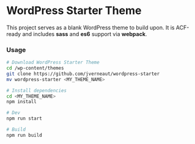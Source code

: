 # WordPress Starter Theme

This project serves as a blank WordPress theme to build upon. It is ACF-ready and includes **sass** and **es6** support via **webpack**.

### Usage

```sh
# Download WordPress Starter Theme
cd /wp-content/themes
git clone https://github.com/jverneaut/wordpress-starter
mv wordpress-starter <MY_THEME_NAME>

# Install dependencies
cd <MY_THEME_NAME>
npm install

# Dev
npm run start

# Build
npm run build
```

